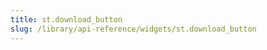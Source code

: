 ```yaml
---
title: st.download_button
slug: /library/api-reference/widgets/st.download_button
---
```


<Autofunction function="streamlit.download_button" />
